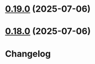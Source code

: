 # [0.19.0](https://github.com/cropwell/homebridge-x-sense/compare/v0.18.0...v0.19.0) (2025-07-06)



# [0.18.0](https://github.com/cropwell/homebridge-x-sense/compare/v0.17.0...v0.18.0) (2025-07-06)



# Changelog
